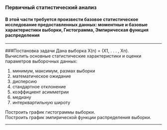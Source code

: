 ### Первичный статистический анализ

#### В этой части требуется произвести базовое статистическое исследование предоставленных данных: моментные и базовые характеристики выборки, Гистограмма, Эмпирическая функция распределения
_____

###Постановка задачи
Дана выборка X(n) = (X1, . . . , Xn).  
Вычислить основные статистические характеристики и оценки параметров выборочных данных:
1) минимум, максимум, размах выборки
2) математическое ожидание
3) дисперсию
4) стандартное отклонение
5) коэффициент асимметрии
6) медиану
7) интерквартильную широту

Построить график гистограммы выборки.  
Построить график эмпирической функции распределения выборки.
_____